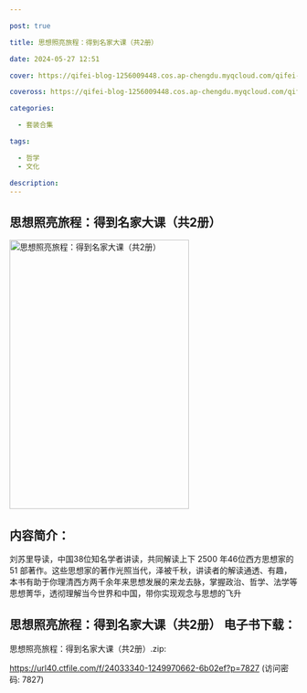 ```yaml
---

post: true

title: 思想照亮旅程：得到名家大课（共2册）

date: 2024-05-27 12:51

cover: https://qifei-blog-1256009448.cos.ap-chengdu.myqcloud.com/qifei-blog/66040c6e9f345e8d03a9bafd.jpg

coveross: https://qifei-blog-1256009448.cos.ap-chengdu.myqcloud.com/qifei-blog/66040c6e9f345e8d03a9bafd.jpg

categories:

  - 套装合集

tags:

  - 哲学
  - 文化

description:
---
```


## 思想照亮旅程：得到名家大课（共2册）
<img alt="思想照亮旅程：得到名家大课（共2册） " class="aligncenter loading" data-was-processed="true" decoding="async" fetchpriority="high" height="471" src="https://qifei-blog-1256009448.cos.ap-chengdu.myqcloud.com/qifei-blog/66040c6e9f345e8d03a9bafd.jpg " style="cursor: zoom-in;" width="314"/>

## 内容简介：

刘苏里导读，中国38位知名学者讲读，共同解读上下 2500 年46位西方思想家的 51 部著作。这些思想家的著作光照当代，泽被千秋，讲读者的解读通透、有趣，本书有助于你理清西方两千余年来思想发展的来龙去脉，掌握政治、哲学、法学等思想菁华，透彻理解当今世界和中国，带你实现观念与思想的飞升

## 思想照亮旅程：得到名家大课（共2册） 电子书下载：



思想照亮旅程：得到名家大课（共2册）.zip: 

https://url40.ctfile.com/f/24033340-1249970662-6b02ef?p=7827 (访问密码: 7827)
